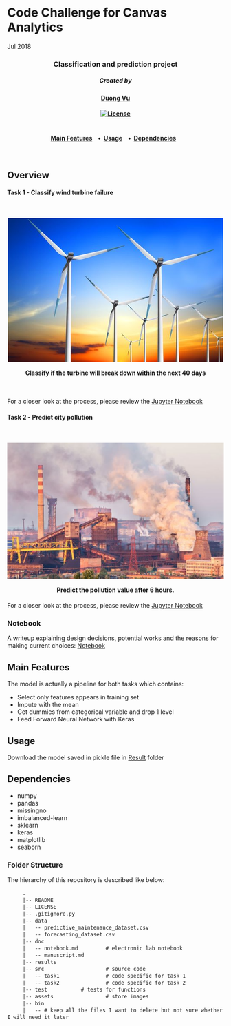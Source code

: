 # Code Challenge for Canvas Analytics

Jul 2018

<h3 align="center">
Classification and prediction project
<br>
</h3>

<h5 align="center">
<a>Created by</a></h5>

<h4 align="center"><a>

[Duong Vu](https://github.com/DuongVu39)

</a></h4>

<h4 align="center">

[![License](https://img.shields.io/badge/license-MIT-blue.svg)](https://opensource.org/licenses/MIT)

</a></h4>

<h1></h1>
<h4 align="center">
  <a href="#main-features">Main Features</a> &nbsp;&nbsp;&nbsp;•&nbsp;
  <a href="#Usage">Usage</a> &nbsp;&nbsp;&nbsp;•&nbsp;
  <a href="#Dependencies">Dependencies</a> &nbsp;&nbsp;
</h4>

<br>

## Overview



#### Task 1 - Classify wind turbine failure

<h4 align="center">
  <br>

![](assets/wind_turbine.jpg)

Classify if the turbine will break down within the next 40 days

<br></h4>

For a closer look at the process, please review the [Jupyter Notebook](src/task1/Scratch.ipynb)

#### Task 2 - Predict city pollution

<h4 align="center">
  <br>

![](assets/polution.PNG)

Predict the pollution value after 6 hours. 
<br>
</h4>

For a closer look at the process, please review the [Jupyter Notebook](src/task2/Task2.ipynb)



### Notebook

A writeup explaining design decisions, potential works and the reasons for making current choices: [Notebook](doc/notebook.md)



## Main Features

The model is actually a pipeline for both tasks which contains:

- Select only features appears in training set
- Impute with the mean
- Get dummies from categorical variable and drop 1 level
- Feed Forward Neural Network with Keras



## Usage

Download the model saved in pickle file in [Result](results/) folder



## Dependencies

- numpy
- pandas
- missingno
- imbalanced-learn
- sklearn
- keras
- matplotlib
- seaborn



### Folder Structure

The hierarchy of this repository is described like below:

```
     .
     |-- README 
     |-- LICENSE
     |-- .gitignore.py        
     |-- data
     |   -- predictive_maintenance_dataset.csv
     |   -- forecasting_dataset.csv
     |-- doc 
     |   -- notebook.md         # electronic lab notebook
     |   -- manuscript.md       
     |-- results
     |-- src                    # source code
     |   -- task1               # code specific for task 1
     |   -- task2               # code specific for task 2
     |-- test			# tests for functions
     |-- assets                 # store images
     |-- bin
     |   -- # keep all the files I want to delete but not sure whether I will need it later
```